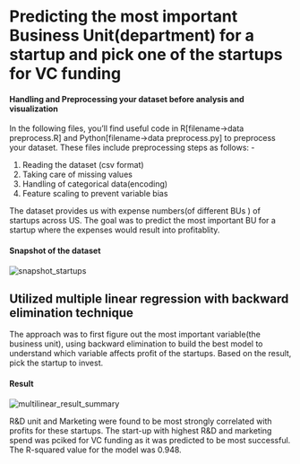 # Predicting the most important Business Unit(department) for a startup and pick one of the startups for VC funding

#### Handling and Preprocessing your dataset before analysis and visualization

In the following files, you’ll find useful code in R[filename->data preprocess.R] and Python[filename->data preprocess.py] to preprocess your dataset. These files include preprocessing steps as follows: -
1.	Reading the dataset (csv format)
2.	Taking care of missing values
3.	Handling of categorical data(encoding)
4.	Feature scaling to prevent variable bias

The dataset provides us with expense numbers(of different BUs ) of startups across US. The goal was to predict the most important BU for a startup where the expenses would result into profitablity. 
#### Snapshot of the dataset
![snapshot_startups](https://user-images.githubusercontent.com/40129527/44245921-6c1a2d80-a1a9-11e8-8a53-f5bd52653849.JPG)
## Utilized multiple linear regression with backward elimination technique
The approach was to first figure out the most important variable(the business unit), using backward elimination to build the best model to understand which variable affects profit of the startups. Based on the result, pick the startup to invest.
#### Result

![multilinear_result_summary](https://user-images.githubusercontent.com/40129527/44245697-09746200-a1a8-11e8-8fb1-75e8375ee98a.JPG)

R&D unit and Marketing were found to be most strongly correlated with profits for these startups. The start-up with highest R&D and marketing spend was pciked for VC funding as it was predicted to be most successful. The R-squared value for the model was 0.948.
